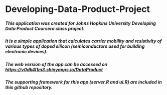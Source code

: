 # Developing-Data-Product-Project
##### This application was created for Johns Hopkins University Developing Data Product Coursera class project.
##### It is a simple application that calculates carrier mobility and resistivity of various types of doped silicon (semiconductors used for building electronic devices).
##### The web version of the app can be accessed on https://v0dk4l1m3.shinyapps.io/DataProduct
##### The supporting framework for this app (server.R and ui.R) are included in this github repository.
